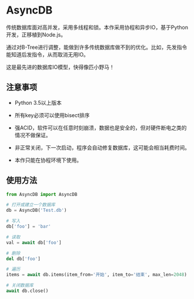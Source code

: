 # AsyncDB
传统数据库面对高并发，采用多线程和锁。本作采用协程和异步IO，基于Python开发，正移植到Node.js。

通过对B-Tree进行调整，能做到许多传统数据库做不到的优化。比如，先发指令能知道后发指令，从而取消无用IO。

这是最先进的数据库IO模型，快得像匹小野马！

## 注意事项
* Python 3.5以上版本

* 所有key必须可以使用bisect排序

* 强ACID，软件可以在任意时刻崩溃，数据也是安全的，但对硬件断电之类的情况不做保证。

* 非正常关闭，下一次启动，程序会自动修复数据库，这可能会相当耗费时间。

* 本作只能在协程环境下使用。

## 使用方法
```Python
from AsyncDB import AsyncDB

# 打开或建立一个数据库
db = AsyncDB('Test.db')

# 写入
db['foo'] = 'bar'

# 读取
val = await db['foo']

# 删除
del db['foo']

# 遍历
items = await db.items(item_from='开始', item_to='结束', max_len=2048)

# 关闭数据库
await db.close()
```
